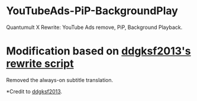 # YouTubeAds-PiP-BackgroundPlay
Quantumult X Rewrite: YouTube Ads remove, PiP, Background Playback.

# Modification based on [ddgksf2013's rewrite script](https://raw.githubusercontent.com/ddgksf2013/Rewrite/master/AdBlock/YoutubeAds.conf)
Removed the always-on subtitle translation.

\*Credit to [ddgksf2013](https://github.com/ddgksf2013/ddgksf2013).
